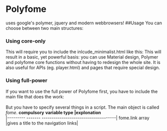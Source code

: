# Polyfome
uses google's polymer, jquery and modern webbrowsers!
##Usage
You can choose between two main structures:

### Using core-only
This will require you to include the inlcude_minimalist.html like this:
    <link rel="import" href="include_minimalist.html">
This will result in a basic, yet powerful basis: you can use Material design, Polymer and polyfome core functions without having to redesign the whole site. It is also useful for APIs (eg. player.html) and pages that require special design.

### Using full-power
If you want to use the full power of Polyfome first, you have to include the main file that does the work:  
    <link rel="import" href="include.html">  
But you have to specify several things in a script. The main object is called *fome*. 
**compulsory**
    **variable type   |explonation**  
    |--------- ------- -------------------------------------|
     fome.link array  |gives a title to the navigation links|